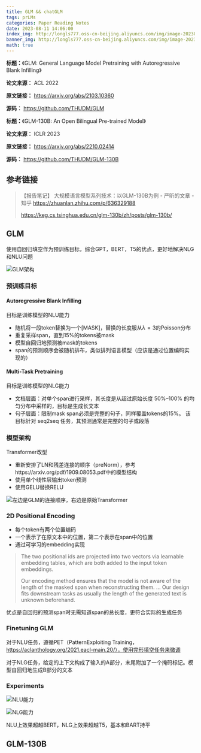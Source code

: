 ```yaml
---
title: GLM && chatGLM
tags: prLMs
categories: Paper Reading Notes
date: 2023-08-11 14:06:00
index_img: http://longls777.oss-cn-beijing.aliyuncs.com/img/image-20230811142624851.png
banner_img: http://longls777.oss-cn-beijing.aliyuncs.com/img/image-20230811142624851.png
math: true
---
```


**标题：**《GLM: General Language Model Pretraining with Autoregressive Blank Infilling》

**论文来源：** ACL 2022 

**原文链接：** https://arxiv.org/abs/2103.10360

**源码：** https://github.com/THUDM/GLM



**标题：**《GLM-130B: An Open Bilingual Pre-trained Model》

**论文来源：** ICLR 2023

**原文链接：** https://arxiv.org/abs/2210.02414 

**源码：** https://github.com/THUDM/GLM-130B





## 参考链接

> 【报告笔记】 大规模语言模型系列技术：以GLM-130B为例 - 严昕的文章 - 知乎 https://zhuanlan.zhihu.com/p/636329188
>
> https://keg.cs.tsinghua.edu.cn/glm-130b/zh/posts/glm-130b/



## GLM

使用自回归填空作为预训练目标，综合GPT，BERT，T5的优点，更好地解决NLG和NLU问题

![GLM架构](http://longls777.oss-cn-beijing.aliyuncs.com/img/image-20230811142624851.png)

### 预训练目标

#### Autoregressive Blank Infilling

目标是训练模型的NLU能力

- 随机将一段token替换为一个[MASK]，替换的长度服从$\lambda=3$的Poisson分布
- 重复采样span，直到15%的tokens被mask
- 模型自回归地预测被mask的tokens
- span的预测顺序会被随机排布，类似排列语言模型（应该是通过位置编码实现的）



#### Multi-Task Pretraining

目标是训练模型的NLG能力

- 文档层面：对单个span进行采样，其长度是从超过原始长度 50%–100% 的均匀分布中采样的，目标是生成长文本
- 句子层面：限制mask span必须是完整的句子，同样覆盖tokens的15%。 该目标针对 seq2seq 任务，其预测通常是完整的句子或段落



### 模型架构

Transformer改型

- 重新安排了LN和残差连接的顺序（preNorm），参考https://arxiv.org/pdf/1909.08053.pdf中的模型结构
- 使用单个线性层输出token预测
- 使用GELU替换RELU

![左边是GLM的连接顺序，右边是原始Transformer](http://longls777.oss-cn-beijing.aliyuncs.com/img/12343545987543.png)

### 2D Positional Encoding

- 每个token有两个位置编码
- 一个表示了在原文本中的位置，第二个表示在span中的位置
- 通过可学习的embedding实现

>  The two positional ids are projected into two vectors via learnable embedding tables, which are both added to the input token embeddings.
>
> Our encoding method ensures that the model is not aware of the length of the masked span when reconstructing them. ... Our design fits downstream tasks as usually the length of the generated text is unknown beforehand.

优点是自回归的预测span时无需知道span的总长度，更符合实际的生成任务



### Finetuning GLM

对于NLU任务，遵循PET（PatternExploiting Training，https://aclanthology.org/2021.eacl-main.20/），使用完形填空任务来微调

对于NLG任务，给定的上下文构成了输入的A部分，末尾附加了一个掩码标记。模型自回归地生成B部分的文本



### Experiments

![NLU能力](http://longls777.oss-cn-beijing.aliyuncs.com/img/image-20230811151017255.png)

![NLG能力](http://longls777.oss-cn-beijing.aliyuncs.com/img/image-20230811151127770.png)



NLU上效果超越BERT，NLG上效果超越T5，基本和BART持平



## GLM-130B

